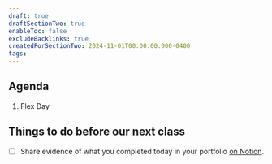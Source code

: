 ```yaml
---
draft: true
draftSectionTwo: true
enableToc: false
excludeBacklinks: true
createdForSectionTwo: 2024-11-01T00:00:00.000-0400
tags:
---
```

## Agenda
1. Flex Day
## Things to do before our next class
- [ ] Share evidence of what you completed today in your portfolio [on Notion](https://notion.so).